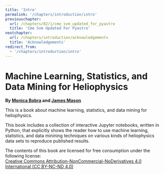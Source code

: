 ```yaml
---
title: 'Intro'
permalink: '/chapters/introduction/intro'
previouschapter:
  url: /chapters/02/1/cme_svm_updated_for_pyastro
  title: 'Cme Svm Updated For Pyastro'
nextchapter:
  url: /chapters/introduction/acknowledgements
  title: 'Acknowledgements'
redirect_from:
  - '/chapters/introduction/intro'
---
```

# Machine Learning, Statistics, and Data Mining for Heliophysics

**By [Monica Bobra](https://web.stanford.edu/~mbobra/) and [James Mason](http://jamespaulmason.strikingly.com/)**

This is a book about machine learning, statistics, and data mining for heliophysics.

This book includes a collection of interactive Jupyter notebooks, written in Python, that explicitly shows the reader how to use machine learning, statistics, and data minining techniques on various kinds of heliophysics data sets to reproduce published results. 

The contents of this book are licensed for free consumption under the following license:  
[Creative Commons Attribution-NonCommercial-NoDerivatives 4.0 International (CC BY-NC-ND 4.0)](https://creativecommons.org/licenses/by-nc-nd/4.0/)